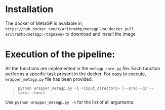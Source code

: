 # Installation
The docker of MetaGP is available in, `https://hub.docker.com/r/aritramhp/metagp`
Use `docker pull aritramhp/metagp:<tagname>` to download and install the image

# Execution of the pipeline:
All the functions are implemented in the `metagp_core.py` file. 
Each function performs a specific task present in the docker. 
For easy to execute, `wrapper_metagp.py` file has been provided. 
> `python wrapper_metagp.py -i <input_directory> [--pre|--qc|--taxo|--func]`

Use `python wrapper_metagp.py -h` for the list of all arguments.

